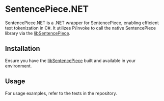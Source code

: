 # SentencePiece.NET

SentencePiece.NET is a .NET wrapper for SentencePiece, enabling efficient text tokenization in C#. It utilizes P/Invoke to call the native SentencePiece library via the [libSentencePiece](https://github.com/Foorcee/libSentencePiece).


## Installation
Ensure you have the [libSentencePiece](https://github.com/Foorcee/libSentencePiece) built and available in your environment.


## Usage
For usage examples, refer to the tests in the repository.